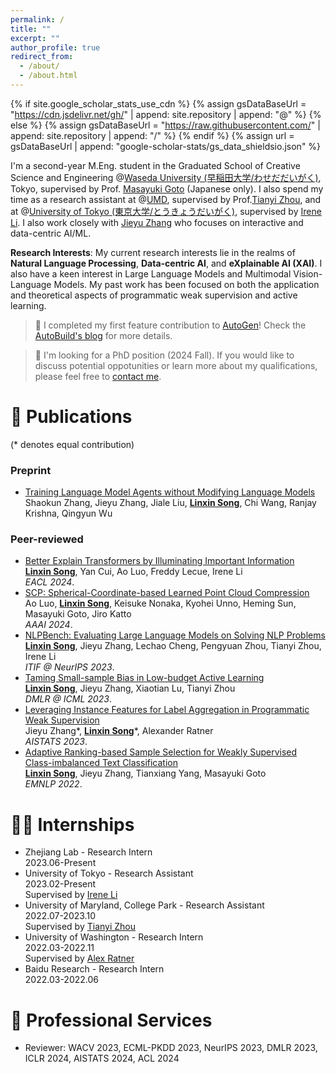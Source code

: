 ```yaml
---
permalink: /
title: ""
excerpt: ""
author_profile: true
redirect_from: 
  - /about/
  - /about.html
---
```


{% if site.google_scholar_stats_use_cdn %}
{% assign gsDataBaseUrl = "https://cdn.jsdelivr.net/gh/" | append: site.repository | append: "@" %}
{% else %}
{% assign gsDataBaseUrl = "https://raw.githubusercontent.com/" | append: site.repository | append: "/" %}
{% endif %}
{% assign url = gsDataBaseUrl | append: "google-scholar-stats/gs_data_shieldsio.json" %}

<span class='anchor' id='about-me'></span>

I'm a second-year M.Eng. student in the Graduated School of Creative Science and Engineering @[Waseda University (早稲田大学/わせだだいがく)](https://www.waseda.jp/top/en/), Tokyo, supervised by Prof. [Masayuki Goto](http://www.it.mgmt.waseda.ac.jp/) (Japanese only). I also spend my time as a research assistant at @[UMD](https://www.umd.edu/), supervised by Prof.[Tianyi Zhou](https://tianyizhou.github.io/), and at @[University of Tokyo (東京大学/とうきょうだいがく)](https://www.u-tokyo.ac.jp/en/), supervised by [Irene Li](https://ireneli.eu/). I also work closely with [Jieyu Zhang](https://jieyuz2.github.io/) who focuses on interactive and data-centric AI/ML.

**Research Interests**: My current research interests lie in the realms of **Natural Language Processing**, **Data-centric AI**, and **eXplainable AI (XAI)**. I also have a keen interest in Large Language Models and Multimodal Vision-Language Models. My past work has been focused on both the application and theoretical aspects of programmatic weak supervision and active learning.

> 📢 I completed my first feature contribution to [AutoGen](https://github.com/microsoft/autogen)! Check the [AutoBuild's blog](https://microsoft.github.io/autogen/blog/2023/11/26/Agent-AutoBuild/) for more details.

> 📢 I'm looking for a PhD position (2024 Fall). If you would like to discuss potential oppotunities or learn more about my qualifications, please feel free to [contact me](mailto:rm.social.song1@gmail.com).

# 📝 Publications

(\* denotes equal contribution)

### Preprint
- [Training Language Model Agents without Modifying Language Models]()
  <br>Shaokun Zhang, Jieyu Zhang, Jiale Liu, **<u>Linxin Song</u>**, Chi Wang, Ranjay Krishna, Qingyun Wu

### Peer-reviewed

- [Better Explain Transformers by Illuminating Important Information](https://arxiv.org/abs/2401.09972)
  <br>**<u>Linxin Song</u>**, Yan Cui, Ao Luo, Freddy Lecue, Irene Li
  <br>*EACL 2024*.
- [SCP: Spherical-Coordinate-based Learned Point Cloud Compression](https://arxiv.org/abs/2308.12535)
  <br>Ao Luo, **<u>Linxin Song</u>**, Keisuke Nonaka, Kyohei Unno, Heming Sun, Masayuki Goto, Jiro Katto
  <br>*AAAI 2024*.
- [NLPBench: Evaluating Large Language Models on Solving NLP Problems](https://arxiv.org/abs/2309.15630)
  <br>**<u>Linxin Song</u>**, Jieyu Zhang, Lechao Cheng, Pengyuan Zhou, Tianyi Zhou, Irene Li
  <br>*ITIF @ NeurIPS 2023*.
- [Taming Small-sample Bias in Low-budget Active Learning](https://arxiv.org/abs/2306.11056)
  <br>**<u>Linxin Song</u>**, Jieyu Zhang, Xiaotian Lu, Tianyi Zhou
  <br>*DMLR @ ICML 2023*.
- [Leveraging Instance Features for Label Aggregation in Programmatic Weak Supervision](https://proceedings.mlr.press/v206/zhang23a.html)
  <br>Jieyu Zhang\*, **<u>Linxin Song</u>**\*, Alexander Ratner
  <br>*AISTATS 2023*.
- [Adaptive Ranking-based Sample Selection for Weakly Supervised Class-imbalanced Text Classification](https://aclanthology.org/2022.findings-emnlp.119/)
  <br>**<u>Linxin Song</u>**, Jieyu Zhang, Tianxiang Yang, Masayuki Goto
  <br>*EMNLP 2022*.

# 👨‍💻 Internships

- Zhejiang Lab - Research Intern
  <br>2023.06-Present
- University of Tokyo - Research Assistant
  <br>2023.02-Present
  <br>Supervised by [Irene Li](https://ireneli.eu/)
- University of Maryland, College Park - Research Assistant
  <br>2022.07-2023.10
  <br>Supervised by [Tianyi Zhou](https://tianyizhou.github.io/)
- University of Washington - Research Intern
  <br>2022.03-2022.11
  <br>Supervised by [Alex Ratner](https://ajratner.github.io/)
- Baidu Research - Research Intern
  <br>2022.03-2022.06

# 🏅 Professional Services

- Reviewer: WACV 2023, ECML-PKDD 2023, NeurIPS 2023, DMLR 2023, ICLR 2024, AISTATS 2024, ACL 2024
